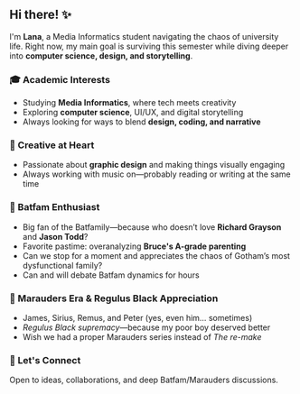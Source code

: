 ## Hi there! ✨  

I'm **Lana**, a Media Informatics student navigating the chaos of university life. Right now, my main goal is surviving this semester while diving deeper into **computer science, design, and storytelling**.  

### 🎓 Academic Interests  
- Studying **Media Informatics**, where tech meets creativity  
- Exploring **computer science**, UI/UX, and digital storytelling  
- Always looking for ways to blend **design, coding, and narrative**  

### 🎨 Creative at Heart  
- Passionate about **graphic design** and making things visually engaging  
- Always working with music on—probably reading or writing at the same time  

### 🦇 Batfam Enthusiast  
- Big fan of the Batfamily—because who doesn’t love **Richard Grayson** and **Jason Todd**?  
- Favorite pastime: overanalyzing **Bruce's A-grade parenting**  
- Can we stop for a moment and appreciates the chaos of Gotham’s most dysfunctional family?
- Can and will debate Batfam dynamics for hours  

### 🔮 Marauders Era & Regulus Black Appreciation  
- James, Sirius, Remus, and Peter (yes, even him… sometimes)  
- *Regulus Black supremacy*—because my poor boy deserved better 
- Wish we had a proper Marauders series instead of *The re-make*  

### 🚀 Let's Connect  
Open to ideas, collaborations, and deep Batfam/Marauders discussions.  
